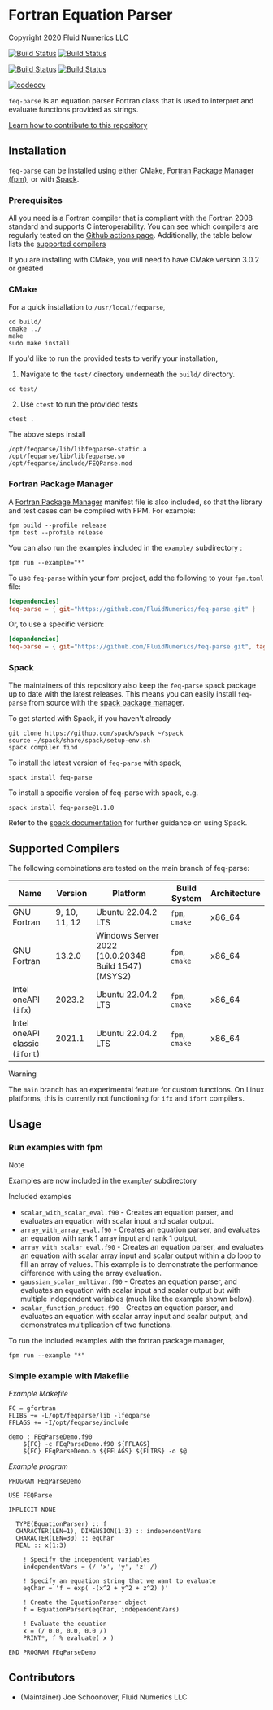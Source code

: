 # Fortran Equation Parser
Copyright 2020 Fluid Numerics LLC

[![Build Status](https://github.com/fluidnumerics/feq-parse/actions/workflows/linux-cmake.yml/badge.svg)](https://github.com/FluidNumerics/feq-parse/actions/workflows/linux-cmake.yml)
[![Build Status](https://github.com/fluidnumerics/feq-parse/actions/workflows/linux-fpm.yml/badge.svg)](https://github.com/FluidNumerics/feq-parse/actions/workflows/linux-fpm.yml)


[![Build Status](https://github.com/fluidnumerics/feq-parse/actions/workflows/windows-cmake.yml/badge.svg)](https://github.com/FluidNumerics/feq-parse/actions/workflows/windows-cmake.yml)
[![Build Status](https://github.com/fluidnumerics/feq-parse/actions/workflows/windows-fpm.yml/badge.svg)](https://github.com/FluidNumerics/feq-parse/actions/workflows/windows-fpm.yml)

[![codecov](https://codecov.io/gh/FluidNumerics/feq-parse/graph/badge.svg?token=IBNDDI4MHB)](https://codecov.io/gh/FluidNumerics/feq-parse)

`feq-parse` is an equation parser Fortran class that is used to interpret and evaluate functions provided as strings.

[Learn how to contribute to this repository](./CONTRIBUTING.md)

## Installation
`feq-parse` can be installed using either CMake, [Fortran Package Manager (fpm)](https://github.com/fortran-lang/fpm), or with [Spack](https://spack.io).

### Prerequisites
All you need is a Fortran compiler that is compliant with the Fortran 2008 standard and supports C interoperability. You can see which compilers are regularly tested on the [Github actions page](https://github.com/FluidNumerics/feq-parse/actions/workflows/ci.yml). Additionally, the table below lists the [supported compilers](#supported-compilers)

If you are installing with CMake, you will need to have CMake version 3.0.2 or greated


### CMake
For a quick installation to `/usr/local/feqparse`,
```
cd build/
cmake ../
make
sudo make install
```
If you'd like to run the provided tests to verify your installation,
1. Navigate to the `test/` directory underneath the `build/` directory.
```
cd test/
```
2. Use `ctest` to run the provided tests
```
ctest .
```

The above steps install
```
/opt/feqparse/lib/libfeqparse-static.a
/opt/feqparse/lib/libfeqparse.so
/opt/feqparse/include/FEQParse.mod
```

### Fortran Package Manager

A [Fortran Package Manager](https://github.com/fortran-lang/fpm) manifest file is also included, so that the library and test cases can be compiled with FPM. For example:

```
fpm build --profile release
fpm test --profile release
```

You can also run the examples included in the `example/` subdirectory :
```
fpm run --example="*"
```

To use `feq-parse` within your fpm project, add the following to your `fpm.toml` file:
```toml
[dependencies]
feq-parse = { git="https://github.com/FluidNumerics/feq-parse.git" }
```

Or, to use a specific version:

```toml
[dependencies]
feq-parse = { git="https://github.com/FluidNumerics/feq-parse.git", tag = "v1.1.0" }
```

### Spack
The maintainers of this repository also keep the `feq-parse` spack package up to date with the latest releases. This means you can easily install `feq-parse` from source with the [spack package manager](https://spack.io).

To get started with Spack, if you haven't already
```
git clone https://github.com/spack/spack ~/spack
source ~/spack/share/spack/setup-env.sh
spack compiler find
```

To install the latest version of `feq-parse` with spack,
```
spack install feq-parse
```

To install a specific version of feq-parse with spack, e.g.
```
spack install feq-parse@1.1.0
```

Refer to the [spack documentation](https://spack.readthedocs.io/en/latest/) for further guidance on using Spack.

## Supported Compilers

The following combinations are tested on the main branch of feq-parse:

Name | Version | Platform | Build System | Architecture
--- | --- | --- | --- | --- |
GNU Fortran | 9, 10, 11, 12 | Ubuntu 22.04.2 LTS | `fpm`, `cmake` | x86_64
GNU Fortran | 13.2.0 | Windows Server 2022 (10.0.20348 Build 1547) (MSYS2) | `fpm`, `cmake` | x86_64
Intel oneAPI (`ifx`)| 2023.2 | Ubuntu 22.04.2 LTS | `fpm`, `cmake` | x86_64
Intel oneAPI classic (`ifort`) | 2021.1 | Ubuntu 22.04.2 LTS | `fpm`, `cmake` | x86_64

> [!WARNING]
> The `main` branch has an experimental feature for custom functions. On Linux platforms, this is currently not functioning for `ifx` and `ifort` compilers.

## Usage

### Run examples with fpm
> [!NOTE]
> Examples are now included in the `example/` subdirectory

Included examples
* `scalar_with_scalar_eval.f90` - Creates an equation parser, and evaluates an equation with scalar input and scalar output.
* `array_with_array_eval.f90` - Creates an equation parser, and evaluates an equation with rank 1 array input and rank 1 output.
* `array_with_scalar_eval.f90` - Creates an equation parser, and evaluates an equation with scalar array input and scalar output within a do loop to fill an array of values. This example is to demonstrate the performance difference with using the array evaluation.
* `gaussian_scalar_multivar.f90` -  Creates an equation parser, and evaluates an equation with scalar input and scalar output but with multiple independent variables (much like the example shown below).
* `scalar_function_product.f90` - Creates an equation parser, and evaluates an equation with scalar array input and scalar output, and demonstrates multiplication of two functions.

To run the included examples with the fortran package manager,
```
fpm run --example "*"
```

### Simple example with Makefile
*Example Makefile*
```
FC = gfortran
FLIBS += -L/opt/feqparse/lib -lfeqparse
FFLAGS += -I/opt/feqparse/include

demo : FEqParseDemo.f90
	${FC} -c FEqParseDemo.f90 ${FFLAGS}
	${FC} FEqParseDemo.o ${FFLAGS} ${FLIBS} -o $@
```

*Example program*
```
PROGRAM FEqParseDemo

USE FEQParse

IMPLICIT NONE

  TYPE(EquationParser) :: f
  CHARACTER(LEN=1), DIMENSION(1:3) :: independentVars
  CHARACTER(LEN=30) :: eqChar
  REAL :: x(1:3)

    ! Specify the independent variables
    independentVars = (/ 'x', 'y', 'z' /)

    ! Specify an equation string that we want to evaluate
    eqChar = 'f = exp( -(x^2 + y^2 + z^2) )'

    ! Create the EquationParser object
    f = EquationParser(eqChar, independentVars)

    ! Evaluate the equation
    x = (/ 0.0, 0.0, 0.0 /)
    PRINT*, f % evaluate( x )

END PROGRAM FEqParseDemo
```

## Contributors

* (Maintainer) Joe Schoonover, Fluid Numerics LLC
